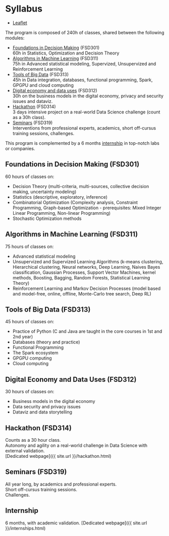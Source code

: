 # Syllabus

<ul>
<li><a class="buttons" style href="{{ site.url }}/downloads/leaflet.pdf">Leaflet</a></li>
</ul>

The program is composed of 240h of classes, shared between the following modules:
- [Foundations in Decision Making](#fsd301) (FSD301)<br>
60h in Statistics, Optimization and Decision Theory
- [Algorithms in Machine Learning](#fsd311) (FSD311)<br>
75h in Advanced statistical modeling, Supervized, Unsupervized and Reinforcement Learning
- [Tools of Big Data](#fsd313) (FSD313)<br>
45h in Data integration, databases, functional programming, Spark, GPGPU and cloud computing
- [Digital economy and data uses](#fsd312) (FSD312)<br>
30h on the business models in the digital economy, privacy and security issues and dataviz.
- [Hackathon](#fsd314) (FSD314)<br>
3 days intensive project on a real-world Data Science challenge (count as a 30h class).
- [Seminars](#fsd319) (FSD319)<br>
Interventions from professional experts, academics, short off-cursus training sessions, challenges.

This program is complemented by a 6 months [internship](#internship) in top-notch labs or companies.

## <a id="fsd301"></a>Foundations in Decision Making (FSD301)
60 hours of classes on:
- Decision Theory (multi-criteria, multi-sources, collective decision making, uncertainty modeling)
- Statistics (descriptive, exploratory, inference)
- Combinatorial Optimization (Complexity analysis, Constraint Programming, Graph-based Optimization - prerequisites: Mixed Integer Linear Programming, Non-linear Programming)
- Stochastic Optimization methods

## <a id="fsd311"></a>Algorithms in Machine Learning (FSD311)
75 hours of classes on:
- Advanced statistical modeling
- Unsupervized and Supervized Learning Algorithms (k-means clustering, Hierarchical clustering, Neural networks, Deep Learning, Naives Bayes classification, Gaussian Processes, Support Vector Machines, kernel methods, Boosting, Bagging, Random Forests, Statistical Learning Theory)
- Reinforcement Learning and Markov Decision Processes (model based and model-free, online, offline, Monte-Carlo tree search, Deep RL)

## <a id="fsd313"></a>Tools of Big Data (FSD313)
45 hours of classes on:
- Practice of Python (C and Java are taught in the core courses in 1st and 2nd year)
- Databases (theory and practice)
- Functional Programming
- The Spark ecosystem
- GPGPU computing
- Cloud computing

## <a id="fsd312"></a>Digital Economy and Data Uses (FSD312)
30 hours of classes on:
- Business models in the digital economy
- Data security and privacy issues
- Dataviz and data storytelling

## <a id="fsd314"></a>Hackathon (FSD314)
Counts as a 30 hour class.<br>
Autonomy and agility on a real-world challenge in Data Science with external validation.<br>
[Dedicated webpage]({{ site.url }}/hackathon.html)

## <a id="fsd319"></a>Seminars (FSD319)
All year long, by academics and professional experts.<br>
Short off-cursus training sessions.<br>
Challenges.

## <a id="internship"></a>Internship
6 months, with academic validation.
[Dedicated webpage]({{ site.url }}/internships.html)

